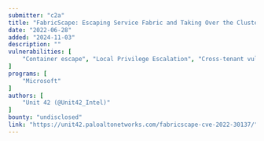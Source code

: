 ```yaml
---
submitter: "c2a"
title: "FabricScape: Escaping Service Fabric and Taking Over the Cluster"
date: "2022-06-28"
added: "2024-11-03"
description: ""
vulnerabilities: [
    "Container escape", "Local Privilege Escalation", "Cross-tenant vulnerability"
]
programs: [
    "Microsoft"
]
authors: [
    "Unit 42 (@Unit42_Intel)"
]
bounty: "undisclosed"
link: "https://unit42.paloaltonetworks.com/fabricscape-cve-2022-30137/"
---
```





